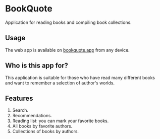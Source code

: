 # BookQuote

Application for reading books and compiling book collections.

## Usage

The web app is available on [bookquote.app](https://bookquote.app) from any device.

## Who is this app for?

This application is suitable for those who have read many different books and want to remember a selection of author's worlds.

## Features

1. Search.
2. Recommendations.
3. Reading list: you can mark your favorite books.
4. All books by favorite authors.
5. Collections of books by authors.
